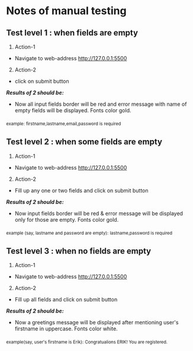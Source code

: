 # Notes of manual testing

## Test level 1 : when fields are empty

1. Action-1
- Navigate to web-address http://127.0.0.1:5500 
2. Action-2
- click on submit button

***_Results of 2 should be_:***

- Now all input fields border will be red and error message with name of empty fields will be displayed. Fonts color gold.

<sub>example:</sub>
<sub>firstname,lastname,email,password is required</sub>

## Test level 2 : when some fields are empty

1. Action-1
- Navigate to web-address http://127.0.0.1:5500 
2. Action-2
- Fill up any one or two fields and click on submit button

***_Results of 2 should be_:***

- Now input fields border will be red & error message will be displayed only for those are empty. Fonts color gold.

<sub>example (say, lastname and password are empty):</sub>
<sub>lastname,password is required</sub>


## Test level 3 : when no fields are empty

1. Action-1
- Navigate to web-address http://127.0.0.1:5500 
2. Action-2
- Fill up all fields and click on submit button

***_Results of 2 should be_:***

- Now a greetings message will be displayed after mentioning user's firstname in uppercase. Fonts color white.

<sub>example(say, user's firstname is Erik):</sub>
<sub>Congratualions ERIK! You are registered.</sub>

